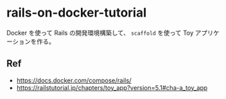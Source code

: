 # rails-on-docker-tutorial

Docker を使って Rails の開発環境構築して、 `scaffold` を使って Toy アプリケーションを作る。

## Ref

- https://docs.docker.com/compose/rails/
- https://railstutorial.jp/chapters/toy_app?version=5.1#cha-a_toy_app

